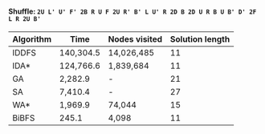 #### Shuffle: `2U L' U' F' 2B R U F 2U R' B' L U' R 2D B 2D U R B U B' D' 2F L R 2U B'`
| Algorithm | Time | Nodes visited | Solution length |
| ----- | ----- | ----- | ----- |
| IDDFS | 140,304.5 | 14,026,485 | 11 |
| IDA* | 124,766.6 | 1,839,684 | 11 |
| GA | 2,282.9 | - | 21 |
| SA | 7,410.4 | - | 27 |
| WA* | 1,969.9 | 74,044 | 15 |
| BiBFS | 245.1 | 4,098 | 11 |